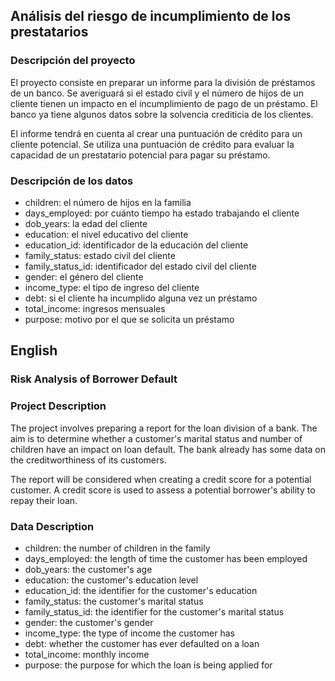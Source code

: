## Análisis del riesgo de incumplimiento de los prestatarios

### Descripción del proyecto
El proyecto consiste en preparar un informe para la división de préstamos de un banco. Se averiguará si el estado civil y el número de hijos de un cliente tienen un impacto en el incumplimiento de pago de un préstamo. El banco ya tiene algunos datos sobre la solvencia crediticia de los clientes.

El informe  tendrá en cuenta al crear una puntuación de crédito para un cliente potencial. Se utiliza una puntuación de crédito para evaluar la capacidad de un prestatario potencial para pagar su préstamo.


### Descripción de los datos

- children: el número de hijos en la familia
- days_employed: por cuánto tiempo ha estado trabajando el cliente
- dob_years: la edad del cliente
-  education: el nivel educativo del cliente
-  education_id: identificador de la educación del cliente
- family_status: estado civil del cliente
- family_status_id: identificador del estado civil del cliente
- gender: el género del cliente
- income_type: el tipo de ingreso del cliente
- debt: si el cliente ha incumplido alguna vez un préstamo
- total_income: ingresos mensuales
- purpose: motivo por el que se solicita un préstamo

## English

### Risk Analysis of Borrower Default

### Project Description
The project involves preparing a report for the loan division of a bank. The aim is to determine whether a customer's marital status and number of children have an impact on loan default. The bank already has some data on the creditworthiness of its customers.

The report will be considered when creating a credit score for a potential customer. A credit score is used to assess a potential borrower's ability to repay their loan.

### Data Description
- children: the number of children in the family
- days_employed: the length of time the customer has been employed
- dob_years: the customer's age
- education: the customer's education level
- education_id: the identifier for the customer's education
- family_status: the customer's marital status
- family_status_id: the identifier for the customer's marital status
- gender: the customer's gender
- income_type: the type of income the customer has
- debt: whether the customer has ever defaulted on a loan
- total_income: monthly income
- purpose: the purpose for which the loan is being applied for

